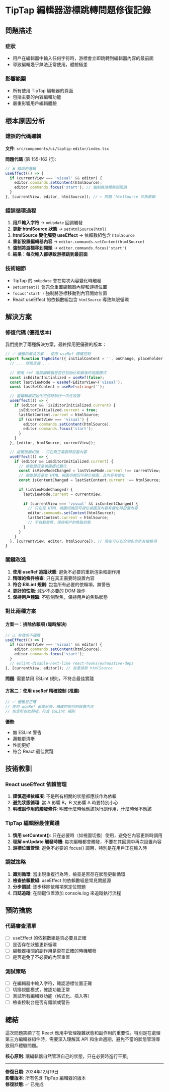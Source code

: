 # TipTap 編輯器游標跳轉問題修復記錄

## 問題描述

### 症狀
- 用戶在編輯器中輸入任何字符時，游標會立即跳轉到編輯器內容的最前面
- 導致編輯幾乎無法正常使用，體驗極差

### 影響範圍
- 所有使用 TipTap 編輯器的頁面
- 包括主要的內容編輯功能
- 嚴重影響用戶編輯體驗

## 根本原因分析

### 錯誤的代碼邏輯
**文件**: `src/components/ui/taptip-editor/index.tsx`

**問題代碼** (第 155-162 行):
```typescript
// ❌ 錯誤的邏輯
useEffect(() => {
  if (currentView === 'visual' && editor) {
    editor.commands.setContent(htmlSource);
    editor.commands.focus('start'); // 強制將游標移到開頭
  }
}, [currentView, editor, htmlSource]); // ← 問題：htmlSource 作為依賴
```

### 錯誤循環過程
1. **用戶輸入字符** → `onUpdate` 回調觸發
2. **更新 htmlSource 狀態** → `setHtmlSource(html)` 
3. **htmlSource 變化觸發 useEffect** → 依賴數組包含 `htmlSource`
4. **重新設置編輯器內容** → `editor.commands.setContent(htmlSource)`
5. **強制將游標移到開頭** → `editor.commands.focus('start')`
6. **結果：每次輸入都導致游標跳到最前面**

### 技術細節
- TipTap 的 `onUpdate` 會在每次內容變化時觸發
- `setContent()` 會完全重置編輯器內容和游標位置
- `focus('start')` 強制將游標移動到內容開始位置
- React useEffect 的依賴數組包含 `htmlSource` 導致無限循環

## 解決方案

### 修復代碼 (優雅版本)

我們提供了兩種解決方案，最終採用更優雅的版本：

```typescript
// ✅ 優雅的解決方案 - 使用 useRef 精確控制
export function TapEditor({ initialContent = '', onChange, placeholder, className }: TapEditorProps) {
  // ... 狀態定義 ...
  
  // 使用 ref 追蹤編輯器是否已初始化和最後的視圖模式
  const isEditorInitialized = useRef(false);
  const lastViewMode = useRef<EditorView>('visual');
  const lastSetContent = useRef<string>('');

  // 當編輯器初始化完成時執行一次性設置
  useEffect(() => {
    if (editor && !isEditorInitialized.current) {
      isEditorInitialized.current = true;
      lastSetContent.current = htmlSource;
      if (currentView === 'visual') {
        editor.commands.setContent(htmlSource);
        editor.commands.focus('start');
      }
    }
  }, [editor, htmlSource, currentView]);

  // 處理視圖切換 - 只在真正需要時設置內容
  useEffect(() => {
    if (editor && isEditorInitialized.current) {
      // 檢查是否是視圖模式變化
      const isViewModeChanged = lastViewMode.current !== currentView;
      // 檢查是否是從 HTML 視圖切換回可視化視圖，且內容有變化
      const isContentChanged = lastSetContent.current !== htmlSource;
      
      if (isViewModeChanged) {
        lastViewMode.current = currentView;
        
        if (currentView === 'visual' && isContentChanged) {
          // 只在從 HTML 視圖切換回可視化視圖且內容有變化時設置內容
          editor.commands.setContent(htmlSource);
          lastSetContent.current = htmlSource;
          // 不自動聚焦，保持用戶的焦點狀態
        }
      }
    }
  }, [currentView, editor, htmlSource]); // 現在可以安全地包含所有依賴項
}
```

### 關鍵改進
1. **使用 useRef 追蹤狀態**: 避免不必要的重新渲染和副作用
2. **精確的條件檢查**: 只在真正需要時設置內容
3. **符合 ESLint 規則**: 包含所有必要的依賴項，無警告
4. **更好的性能**: 減少不必要的 DOM 操作
5. **保持用戶體驗**: 不強制聚焦，保持用戶的焦點狀態

### 對比兩種方案

#### 方案一：排除依賴項 (臨時解決)
```typescript
// ⚠️ 有效但不優雅
useEffect(() => {
  if (currentView === 'visual' && editor) {
    editor.commands.setContent(htmlSource);
    editor.commands.focus('start');
  }
  // eslint-disable-next-line react-hooks/exhaustive-deps
}, [currentView, editor]); // 故意排除 htmlSource
```

**問題**: 需要禁用 ESLint 規則，不符合最佳實踐

#### 方案二：使用 useRef 精確控制 (推薦)
```typescript
// ✅ 優雅且正確
// 使用 useRef 追蹤狀態，精確控制何時設置內容
// 包含所有依賴項，符合 ESLint 規則
```

**優勢**: 
- 無 ESLint 警告
- 邏輯更清晰
- 性能更好
- 符合 React 最佳實踐

## 技術教訓

### React useEffect 依賴管理
1. **謹慎選擇依賴項**: 不是所有相關的狀態都應該作為依賴
2. **避免狀態循環**: 當 A 影響 B，B 又影響 A 時要特別小心
3. **明確副作用的觸發條件**: 明確什麼時候應該執行副作用，什麼時候不應該

### TipTap 編輯器最佳實踐
1. **慎用 setContent()**: 只在必要時（如視圖切換）使用，避免在內容更新時調用
2. **理解 onUpdate 觸發時機**: 每次編輯都會觸發，不要在其回調中再次設置內容
3. **游標位置管理**: 避免不必要的 focus() 調用，特別是在用戶正在輸入時

### 調試策略
1. **識別循環**: 當出現重複行為時，檢查是否存在狀態更新循環
2. **檢查依賴數組**: useEffect 的依賴數組是常見問題源
3. **分步調試**: 逐步移除依賴項來定位問題
4. **日誌追蹤**: 在關鍵位置添加 console.log 來追蹤執行流程

## 預防措施

### 代碼審查清單
- [ ] useEffect 的依賴數組是否必要且正確
- [ ] 是否存在狀態更新循環
- [ ] 編輯器相關的副作用是否在正確的時機觸發
- [ ] 是否避免了不必要的內容重置

### 測試策略
- [ ] 在編輯器中輸入字符，確認游標位置正確
- [ ] 切換視圖模式，確認功能正常
- [ ] 測試所有編輯器功能（格式化、插入等）
- [ ] 檢查控制台是否有錯誤或警告

## 總結

這次問題突顯了在 React 應用中管理複雜狀態和副作用的重要性。特別是在處理第三方編輯器組件時，需要深入理解其 API 和生命週期，避免不當的狀態管理導致用戶體驗問題。

**核心原則**: 讓編輯器自然管理自己的狀態，只在必要時進行干預。

---

**修復日期**: 2024年12月19日  
**影響版本**: 所有包含 TipTap 編輯器的版本  
**修復狀態**: ✅ 已完成 